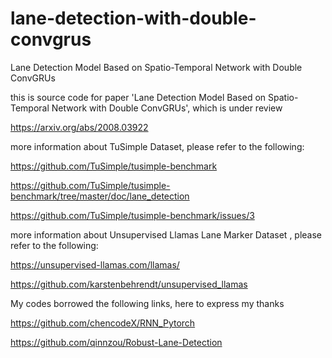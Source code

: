 # lane-detection-with-double-convgrus
Lane Detection Model Based on Spatio-Temporal Network with Double ConvGRUs

this is source code for paper 'Lane Detection Model Based on Spatio-Temporal Network with Double ConvGRUs', which is under review

https://arxiv.org/abs/2008.03922

more information about TuSimple Dataset, please refer to the following:

https://github.com/TuSimple/tusimple-benchmark

https://github.com/TuSimple/tusimple-benchmark/tree/master/doc/lane_detection

https://github.com/TuSimple/tusimple-benchmark/issues/3

more information about Unsupervised Llamas Lane Marker Dataset , please refer to the following:

https://unsupervised-llamas.com/llamas/

https://github.com/karstenbehrendt/unsupervised_llamas


My codes borrowed the following links, here to express my thanks

https://github.com/chencodeX/RNN_Pytorch

https://github.com/qinnzou/Robust-Lane-Detection
